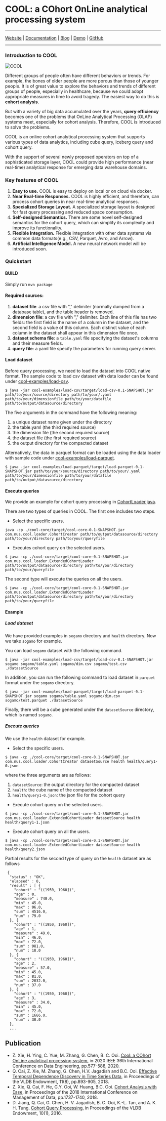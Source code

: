 # COOL: a COhort OnLine analytical processing system

---

[Website](http://13.212.103.48:3001/) | [Documentation](http://13.212.103.48:3001/docs/tutorials/tutorial-csv) | [Blog](http://13.212.103.48:3001/blog) | [Demo](https://www.comp.nus.edu.sg/~dbsystem/cool/#/demo) | [GitHub](https://github.com/COOL-cohort/COOL)

---


### Introduction to COOL

![ COOL](./assets/img/p1.svg)

Different groups of people often have different behaviors or trends. For example, the bones of older people are more porous than those of younger people. It is of great value to explore the behaviors and trends of different groups of people, especially in healthcare, because we could adopt appropriate measures in time to avoid tragedy. The easiest way to do this is **cohort analysis**.

But with a variety of big data accumulated over the years, **query efficiency** becomes one of the problems that OnLine Analytical Processing (OLAP) systems meet, especially for cohort analysis. Therefore, COOL is introduced to solve the problems.

COOL is an online cohort analytical processing system that supports various types of data analytics, including cube query, iceberg query and cohort query.

With the support of several newly proposed operators on top of a sophisticated storage layer, COOL could provide high performance (near real-time) analytical response for emerging data warehouse domains.


### Key features of COOL

1. **Easy to use.** COOL is easy to deploy on local or on cloud via docker.
2. **Near Real-time Responses.** COOL is highly efficient, and therefore, can process cohort queries in near real-time analytical responses.
3. **Specialized Storage Layout.** A specialized storage layout is designed for fast query processing and reduced space consumption.
4. **Self-designed Semantics.** There are some novel self-designed semantics for the cohort query, which can simplify its complexity and improve its functionality.
5. **Flexible Integration.** Flexible integration with other data systems via common data formats(e.g., CSV, Parquet, Avro, and Arrow).
6. **Artificial Intelligence Model.** A new neural network model will be introduced soon.

### Quickstart

#### BUILD

Simply run `mvn package`

#### Required sources:

1. **dataset file**: a csv file with "," delimiter (normally dumped from a database table), and the table header is removed.
2. **dimension file**: a csv file with "," delimiter.
Each line of this file has two fields: the first field is the name of a column in the dataset, and the second field is a value of this column.
Each distinct value of each column in the dataset shall appear in this dimension file once.
3. **dataset schema file**: a `table.yaml` file specifying the dataset's columns and their measure fields.
4. **query file**: a yaml file specify the parameters for running query server.

#### Load dataset

Before query processing, we need to load the dataset into COOL native format. The sample code to load csv dataset with data loader can be found under [cool-examples/load-csv](cool-examples/load-csv/src/main/java/com/nus/cool/example/Main.java).

```
$ java -jar cool-examples/load-csv/target/load-csv-0.1-SNAPSHOT.jar path/to/your/source/directory path/to/your/.yaml path/to/your/dimensionfile path/to/your/datafile path/to/output/datasource/directory
```

The five arguments in the command have the following meaning:
1. a unique dataset name given under the directory
2. the table.yaml (the third required source)
3. the dimension file (the second required source)
4. the dataset file (the first required source)
5. the output directory for the compacted dataset

Alternatively, the data in parquet format can be loaded using the data loader with sample code under [cool-examples/load-parquet](cool-examples/load-parquet/src/main/java/com/nus/cool/example/Main.java).

```
$ java -jar cool-examples/load-parquet/target/load-parquet-0.1-SNAPSHOT.jar path/to/your/source/directory path/to/your/.yaml path/to/your/dimensionfile path/to/your/datafile path/to/output/datasource/directory
```

#### Execute queries

We provide an example for cohort query processing in [CohortLoader.java](cool-core/src/main/java/com/nus/cool/loader/CohortLoader.java).

There are two types of queries in COOL. The first one includes two steps.

- Select the specific users.

```
java -cp ./cool-core/target/cool-core-0.1-SNAPSHOT.jar com.nus.cool.loader.CohortCreator path/to/output/datasource/directory path/to/your/directory path/to/your/queryfile
```

- Executes cohort query on the selected users.

```
$ java -cp ./cool-core/target/cool-core-0.1-SNAPSHOT.jar com.nus.cool.loader.ExtendedCohortLoader path/to/output/datasource/directory path/to/your/directory path/to/your/queryfile
```

The second type will execute the queries on all the users.

```
$ java -cp ./cool-core/target/cool-core-0.1-SNAPSHOT.jar com.nus.cool.loader.ExtendedCohortLoader path/to/output/datasource/directory path/to/your/directory path/to/your/queryfile
```

#### Example

##### Load dataset

We have provided examples in `sogamo` directory and `health` directory. Now we take `sogamo` for example.

You can load `sogamo` dataset with the following command.

```
$ java -jar cool-examples/load-csv/target/load-csv-0.1-SNAPSHOT.jar sogamo sogamo/table.yaml sogamo/dim.csv sogamo/test.csv ./datasetSource
```

In addition, you can run the following command to load dataset in `parquet` format under the `sogamo` directory.

```
$ java -jar cool-examples/load-parquet/target/load-parquet-0.1-SNAPSHOT.jar sogamo sogamo/table.yaml sogamo/dim.csv sogamo/test.parquet ./datasetSource
```

Finally, there will be a cube generated under the `datasetSource` directory, which is named `sogamo`.

##### Execute queries

We use the `health` dataset for example.

- Select the specific users.

```
$ java -cp ./cool-core/target/cool-core-0.1-SNAPSHOT.jar com.nus.cool.loader.CohortCreator datasetSource health health/query1-0.json
```

where the three arguments are as follows:
1. `datasetSource`: the output directory for the compacted dataset
2. `health`: the cube name of the compacted dataset
3. `health/query1-0.json`: the json file for the cohort query

- Execute cohort query on the selected users.

```
$ java -cp ./cool-core/target/cool-core-0.1-SNAPSHOT.jar com.nus.cool.loader.ExtendedCohortLoader datasetSource health health/query1-1.json
```

- Execute cohort query on all the users.

```
$ java -cp ./cool-core/target/cool-core-0.1-SNAPSHOT.jar com.nus.cool.loader.ExtendedCohortLoader datasetSource health health/query2.json
```

Partial results for the second type of query on the `health` dataset are as follows
```
 {
  "status" : "OK",
  "elapsed" : 0,
  "result" : [ {
    "cohort" : "((1950, 1960])",
    "age" : 0,
    "measure" : 740.0,
    "min" : 45.0,
    "max" : 96.0,
    "sum" : 4516.0,
    "num" : 79.0
  }, {
    "cohort" : "((1950, 1960])",
    "age" : 1,
    "measure" : 49.0,
    "min" : 46.0,
    "max" : 72.0,
    "sum" : 981.0,
    "num" : 18.0
  }, {
    "cohort" : "((1950, 1960])",
    "age" : 2,
    "measure" : 57.0,
    "min" : 45.0,
    "max" : 81.0,
    "sum" : 2032.0,
    "num" : 37.0
  }, {
    "cohort" : "((1950, 1960])",
    "age" : 3,
    "measure" : 34.0,
    "min" : 45.0,
    "max" : 72.0,
    "sum" : 1666.0,
    "num" : 30.0
  },
  ...
```

## Publication
* Z. Xie, H. Ying, C. Yue, M. Zhang, G. Chen, B. C. Ooi. [Cool: a COhort OnLine analytical processing system](https://www.comp.nus.edu.sg/~ooibc/icde20cool.pdf), in 2020 IEEE 36th International Conference on Data Engineering, pp.577-588, 2020.
* Q. Cai, Z. Xie, M. Zhang, G. Chen, H.V. Jagadish and B.C. Ooi. [Effective Temporal Dependence Discovery in Time Series Data](http://www.comp.nus.edu.sg/~ooibc/cohana18.pdf), in Proceedings of the VLDB Endowment, 11(8), pp.893-905, 2018.
* Z. Xie, Q. Cai, F. He, G.Y. Ooi, W. Huang, B.C. Ooi. [Cohort Analysis with Ease](https://dl.acm.org/doi/10.1145/3183713.3193540), in Proceedings of the 2018 International Conference on Management of Data, pp.1737-1740, 2018.
* D. Jiang, Q. Cai, G. Chen, H. V. Jagadish, B. C. Ooi, K.-L. Tan, and A. K. H. Tung. [Cohort Query Processing](http://www.vldb.org/pvldb/vol10/p1-ooi.pdf), in Proceedings of the VLDB Endowment, 10(1), 2016.
